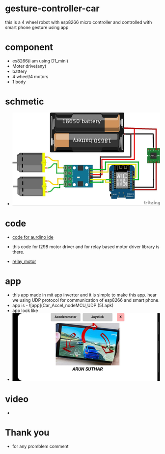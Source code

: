 # gesture-controller-car
this is a 4 wheel robot with esp8266 micro controller and controlled with smart phone gesture using app

# component 

- es8266(i am using D1_mini)
- Moter drive(any)
- battery
- 4 wheel/4 motors
- 1 body

# schmetic

- ![Desktop](git.jpg)

# code
- [code for aurdino ide](arun_udp_car.ino)

- this code for l298 motor driver and for relay based motor driver library is there.
- [relay_motor](motor.h)

# app

- this app made in mit app inverter and it is simple to make this app. hear we using UDP protocol for communication of esp8266 and smart phone.
- app is - ![app](Car_Accel_nodeMCU_UDP (5).apk)
- app look like 
- ![Desktop](phot.jpg)

# video 

-

# Thank you 
- for any promblem comment 
